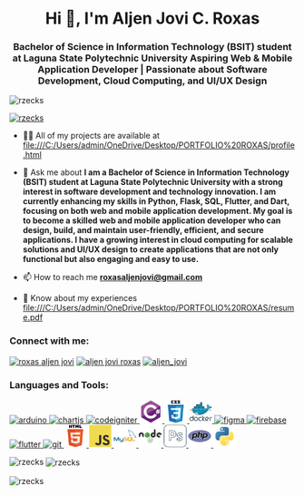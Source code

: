 <h1 align="center">Hi 👋, I'm Aljen Jovi C. Roxas</h1>
<h3 align="center">Bachelor of Science in Information Technology (BSIT) student at Laguna State Polytechnic University Aspiring Web & Mobile Application Developer | Passionate about Software Development, Cloud Computing, and UI/UX Design</h3>

<p align="left"> <img src="https://komarev.com/ghpvc/?username=rzecks&label=Profile%20views&color=0e75b6&style=flat" alt="rzecks" /> </p>

<p align="left"> <a href="https://github.com/ryo-ma/github-profile-trophy"><img src="https://github-profile-trophy.vercel.app/?username=rzecks" alt="rzecks" /></a> </p>

- 👨‍💻 All of my projects are available at [file:///C:/Users/admin/OneDrive/Desktop/PORTFOLIO%20ROXAS/profile.html](file:///C:/Users/admin/OneDrive/Desktop/PORTFOLIO%20ROXAS/profile.html)

- 💬 Ask me about **I am a Bachelor of Science in Information Technology (BSIT) student at Laguna State Polytechnic University with a strong interest in software development and technology innovation. I am currently enhancing my skills in Python, Flask, SQL, Flutter, and Dart, focusing on both web and mobile application development. My goal is to become a skilled web and mobile application developer who can design, build, and maintain user-friendly, efficient, and secure applications. I have a growing interest in cloud computing for scalable solutions and UI/UX design to create applications that are not only functional but also engaging and easy to use.**

- 📫 How to reach me **roxasaljenjovi@gmail.com**

- 📄 Know about my experiences [file:///C:/Users/admin/OneDrive/Desktop/PORTFOLIO%20ROXAS/resume.pdf](file:///C:/Users/admin/OneDrive/Desktop/PORTFOLIO%20ROXAS/resume.pdf)

<h3 align="left">Connect with me:</h3>
<p align="left">
<a href="https://linkedin.com/in/roxas aljen jovi" target="blank"><img align="center" src="https://raw.githubusercontent.com/rahuldkjain/github-profile-readme-generator/master/src/images/icons/Social/linked-in-alt.svg" alt="roxas aljen jovi" height="30" width="40" /></a>
<a href="https://fb.com/aljen jovi roxas" target="blank"><img align="center" src="https://raw.githubusercontent.com/rahuldkjain/github-profile-readme-generator/master/src/images/icons/Social/facebook.svg" alt="aljen jovi roxas" height="30" width="40" /></a>
<a href="https://instagram.com/aljen_jovi" target="blank"><img align="center" src="https://raw.githubusercontent.com/rahuldkjain/github-profile-readme-generator/master/src/images/icons/Social/instagram.svg" alt="aljen_jovi" height="30" width="40" /></a>
</p>

<h3 align="left">Languages and Tools:</h3>
<p align="left"> <a href="https://www.arduino.cc/" target="_blank" rel="noreferrer"> <img src="https://cdn.worldvectorlogo.com/logos/arduino-1.svg" alt="arduino" width="40" height="40"/> </a> <a href="https://www.chartjs.org" target="_blank" rel="noreferrer"> <img src="https://www.chartjs.org/media/logo-title.svg" alt="chartjs" width="40" height="40"/> </a> <a href="https://codeigniter.com" target="_blank" rel="noreferrer"> <img src="https://cdn.worldvectorlogo.com/logos/codeigniter.svg" alt="codeigniter" width="40" height="40"/> </a> <a href="https://www.w3schools.com/cs/" target="_blank" rel="noreferrer"> <img src="https://raw.githubusercontent.com/devicons/devicon/master/icons/csharp/csharp-original.svg" alt="csharp" width="40" height="40"/> </a> <a href="https://www.w3schools.com/css/" target="_blank" rel="noreferrer"> <img src="https://raw.githubusercontent.com/devicons/devicon/master/icons/css3/css3-original-wordmark.svg" alt="css3" width="40" height="40"/> </a> <a href="https://www.docker.com/" target="_blank" rel="noreferrer"> <img src="https://raw.githubusercontent.com/devicons/devicon/master/icons/docker/docker-original-wordmark.svg" alt="docker" width="40" height="40"/> </a> <a href="https://www.figma.com/" target="_blank" rel="noreferrer"> <img src="https://www.vectorlogo.zone/logos/figma/figma-icon.svg" alt="figma" width="40" height="40"/> </a> <a href="https://firebase.google.com/" target="_blank" rel="noreferrer"> <img src="https://www.vectorlogo.zone/logos/firebase/firebase-icon.svg" alt="firebase" width="40" height="40"/> </a> <a href="https://flutter.dev" target="_blank" rel="noreferrer"> <img src="https://www.vectorlogo.zone/logos/flutterio/flutterio-icon.svg" alt="flutter" width="40" height="40"/> </a> <a href="https://git-scm.com/" target="_blank" rel="noreferrer"> <img src="https://www.vectorlogo.zone/logos/git-scm/git-scm-icon.svg" alt="git" width="40" height="40"/> </a> <a href="https://www.w3.org/html/" target="_blank" rel="noreferrer"> <img src="https://raw.githubusercontent.com/devicons/devicon/master/icons/html5/html5-original-wordmark.svg" alt="html5" width="40" height="40"/> </a> <a href="https://developer.mozilla.org/en-US/docs/Web/JavaScript" target="_blank" rel="noreferrer"> <img src="https://raw.githubusercontent.com/devicons/devicon/master/icons/javascript/javascript-original.svg" alt="javascript" width="40" height="40"/> </a> <a href="https://www.mysql.com/" target="_blank" rel="noreferrer"> <img src="https://raw.githubusercontent.com/devicons/devicon/master/icons/mysql/mysql-original-wordmark.svg" alt="mysql" width="40" height="40"/> </a> <a href="https://nodejs.org" target="_blank" rel="noreferrer"> <img src="https://raw.githubusercontent.com/devicons/devicon/master/icons/nodejs/nodejs-original-wordmark.svg" alt="nodejs" width="40" height="40"/> </a> <a href="https://www.photoshop.com/en" target="_blank" rel="noreferrer"> <img src="https://raw.githubusercontent.com/devicons/devicon/master/icons/photoshop/photoshop-line.svg" alt="photoshop" width="40" height="40"/> </a> <a href="https://www.php.net" target="_blank" rel="noreferrer"> <img src="https://raw.githubusercontent.com/devicons/devicon/master/icons/php/php-original.svg" alt="php" width="40" height="40"/> </a> <a href="https://www.python.org" target="_blank" rel="noreferrer"> <img src="https://raw.githubusercontent.com/devicons/devicon/master/icons/python/python-original.svg" alt="python" width="40" height="40"/> </a> </p>

<p><img align="left" src="https://github-readme-stats.vercel.app/api/top-langs?username=rzecks&show_icons=true&locale=en&layout=compact" alt="rzecks" /></p>

<p>&nbsp;<img align="center" src="https://github-readme-stats.vercel.app/api?username=rzecks&show_icons=true&locale=en" alt="rzecks" /></p>

<p><img align="center" src="https://github-readme-streak-stats.herokuapp.com/?user=rzecks&" alt="rzecks" /></p>
